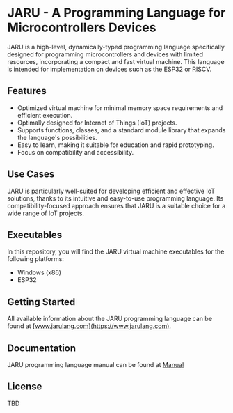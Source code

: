 # JARU - A Programming Language for Microcontrollers Devices

JARU is a high-level, dynamically-typed programming language specifically designed for programming microcontrollers and devices with limited resources, incorporating a compact and fast virtual machine. This language is intended for implementation on devices such as the ESP32 or RISCV.

## Features

- Optimized virtual machine for minimal memory space requirements and efficient execution.
- Optimally designed for Internet of Things (IoT) projects.
- Supports functions, classes, and a standard module library that expands the language's possibilities.
- Easy to learn, making it suitable for education and rapid prototyping.
- Focus on compatibility and accessibility.

## Use Cases

JARU is particularly well-suited for developing efficient and effective IoT solutions, thanks to its intuitive and easy-to-use programming language. Its compatibility-focused approach ensures that JARU is a suitable choice for a wide range of IoT projects.

## Executables

In this repository, you will find the JARU virtual machine executables for the following platforms:

- Windows (x86)
- ESP32

## Getting Started

All available information about the JARU programming language can be found at [www.jarulang.com](https://www.jarulang.com).

## Documentation
JARU programming language manual can be found at [Manual](https://jarulang.com/documentation/guia/)


## License

TBD
